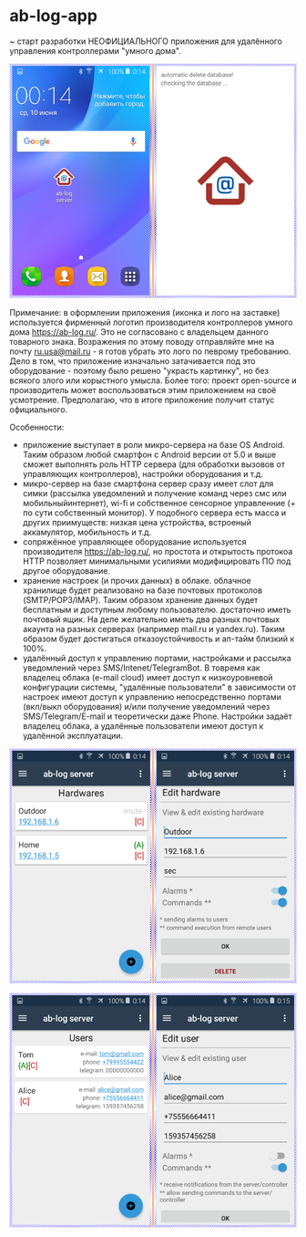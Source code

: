 # ab-log-app
~ старт разработки НЕОФИЦИАЛЬНОГО приложения для удалённого управления контроллерами "умного дома".

![start](./screenshots/pre.png)

Примечание: в оформлении приложения (иконка и лого на заставке) используется фирменный логотип производителя контроллеров умного дома https://ab-log.ru/.
Это не согласовано с владельцем данного товарного знака. Возражения по этому поводу отправляйте мне на почту ru.usa@mail.ru - я готов убрать это лого по певрому требованию.
Дело в том, что приложение изначально затачивается под это оборудование - поэтому было решено "украсть картинку", но без всякого злого или корыстного умысла.
Более того: проект open-source и производитель может воспользоваться этим приложением на своё усмотрение. Предполагаю, что в итоге приложение получит статус официального.

Особенности:
- приложение выступает в роли микро-сервера на базе OS Android. Таким образом любой смартфон с Android версии от 5.0 и выше сможет выполнять роль HTTP сервера (для обработки вызовов от управляющих контроллеров), настройки оборудования и т.д.
- микро-сервер на базе смартфона сервер сразу имеет слот для симки (рассылка уведомлений и получение команд через смс или мобильныйинтернет), wi-fi и собственное сенсорное управленние (+ по сути собственный монитор). У подобного сервера есть масса и других приимуществ: низкая цена устройства, встроеный аккамулятор, мобильность и т.д.
- сопряжённое управляющее оборудование используется производителя https://ab-log.ru/, но простота и открытость протокоа HTTP позволяет минимальными усилиями модифицировать ПО под другое оборудование.
- хранение настроек (и прочих данных) в облаке. облачное хранилище будет реализовано на базе почтовых протоколов (SMTP/POP3/IMAP). Таким образом хранение данных будет бесплатным и доступным любому пользователю. достаточно иметь почтовый ящик. На деле желательно иметь два разных почтовых акаунта на разных серверах (например mail.ru и yandex.ru). Таким образом будет достигаться отказоустойчивость и ап-тайм близкий к 100%.
- удалённый доступ к управлению портами, настройками и рассылка уведомлений через SMS/Intenet/TelegramBot. В товремя как владелец облака (e-mail cloud) имеет доступ к низкоуровневой конфигурации системы, "удалённые пользователи" в зависимости от настроек имеют доступ к управлению непосредственно портами (вкл/выкл оборудования) и/или получение уведомлений через SMS/Telegram/E-mail и теоретически даже Phone. Настройки задаёт владелец облака, а удалённые пользователи имеют доступ к удалённой эксплуатации.

![управляющие контроллеры](./screenshots/hardwares.png)

![удалённые пользователи](./screenshots/users.png)